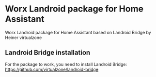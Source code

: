 # Worx Landroid package for Home Assistant
Worx Landroid package for Home Assistant based on Landroid Bridge by Heiner virtualzone
## Landroid Bridge installation
For the package to work, you need to install Landroid Bridge: https://github.com/virtualzone/landroid-bridge
